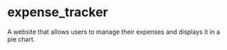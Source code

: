 # expense_tracker
A website that allows users to manage their expenses and displays it in a pie chart.
